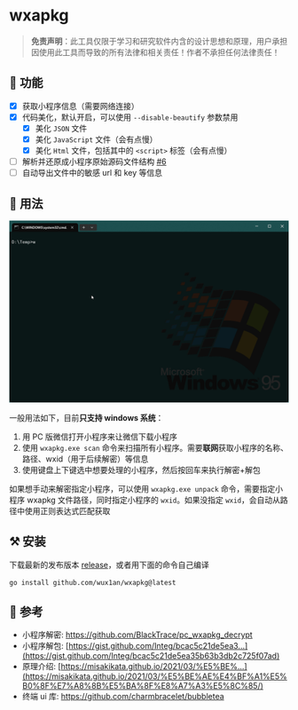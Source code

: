 # wxapkg

> **免责声明**：此工具仅限于学习和研究软件内含的设计思想和原理，用户承担因使用此工具而导致的所有法律和相关责任！作者不承担任何法律责任！

## 📝 功能

- [x] 获取小程序信息（需要网络连接）
- [x] 代码美化，默认开启，可以使用 `--disable-beautify` 参数禁用
    - [x] 美化 `JSON` 文件
    - [x] 美化 `JavaScript` 文件（会有点慢）
    - [x] 美化 `Html` 文件，包括其中的 `<script>` 标签（会有点慢）
- [ ] 解析并还原成小程序原始源码文件结构 [#6](https://github.com/wux1an/wxapkg/issues/33)
- [ ] 自动导出文件中的敏感 url 和 key 等信息

## 🎨 用法

![demo](demo.gif)

一般用法如下，目前**只支持 windows 系统**：

1. 用 PC 版微信打开小程序来让微信下载小程序  
2. 使用 `wxapkg.exe scan` 命令来扫描所有小程序。需要**联网**获取小程序的名称、路径、wxid（用于后续解密）等信息  
3. 使用键盘上下键选中想要处理的小程序，然后按回车来执行解密+解包  

如果想手动来解密指定小程序，可以使用 `wxapkg.exe unpack` 命令，需要指定小程序 wxapkg 文件路径，同时指定小程序的 `wxid`。如果没指定 `wxid`，会自动从路径中使用正则表达式匹配获取

## ⚒️ 安装

下载最新的发布版本 [release](https://github.com/wux1an/wxapkg/releases/latest)，或者用下面的命令自己编译

```
go install github.com/wux1an/wxapkg@latest
```

## 🔗 参考

- 小程序解密: https://github.com/BlackTrace/pc_wxapkg_decrypt
- 小程序解包: [https://gist.github.com/Integ/bcac5c21de5ea3...](https://gist.github.com/Integ/bcac5c21de5ea35b63b3db2c725f07ad)
- 原理介绍: [https://misakikata.github.io/2021/03/%E5%BE%...](https://misakikata.github.io/2021/03/%E5%BE%AE%E4%BF%A1%E5%B0%8F%E7%A8%8B%E5%BA%8F%E8%A7%A3%E5%8C%85/)
- 终端 ui 库: https://github.com/charmbracelet/bubbletea
